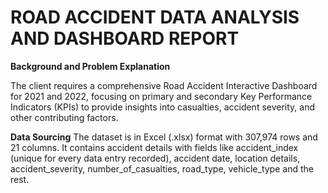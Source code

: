# **ROAD ACCIDENT DATA ANALYSIS AND DASHBOARD REPORT**

**Background and Problem Explanation**

The client requires a comprehensive Road Accident Interactive Dashboard for 2021 and 2022, 
focusing on primary and secondary Key Performance Indicators (KPIs) to provide insights into casualties, accident severity, and other contributing factors.

**Data Sourcing**
The dataset is in Excel (.xlsx) format with 307,974 rows and 21 columns. 
It contains accident details with fields like accident_index (unique for every data entry recorded), 
accident date, location details, accident_severity, number_of_casualties, road_type, vehicle_type and the rest.

